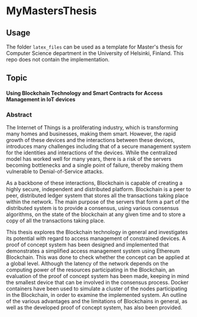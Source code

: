# MyMastersThesis

## Usage

The folder `latex_files` can be used as a template for Master's thesis for Computer Science department in the University of Helsinki, Finland. This repo does not contain the implementation.

## Topic
#### Using Blockchain Technology and Smart Contracts for Access Management in IoT devices

### Abstract
The Internet of Things is a proliferating industry, which is transforming many homes and businesses, making them smart. However, the rapid growth of these devices and the interactions between these devices, introduces many challenges including that of a secure management system for the identities and interactions of the devices. While the centralized model has worked well for many years, there is a risk of the servers becoming bottlenecks and a single point of failure, thereby making them vulnerable to Denial-of-Service attacks. 

As a backbone of these interactions, Blockchain is capable of creating a highly secure, independent and distributed platform. Blockchain is a peer to peer, distributed ledger system that stores all the transactions taking place within the network. The main purpose of the servers that form a part of the distributed system is to provide a consensus, using various consensus algorithms, on the state of the blockchain at any given time and to store a copy of all the transactions taking place.

This thesis explores the Blockchain technology in general and investigates its potential with regard to access management of constrained devices. A proof of concept system has been designed and implemented that demonstrates a simplified access management system using Ethereum Blockchain. This was done to check whether the concept can be applied at a global level. Although the latency of the network depends on the computing power of the resources participating in the Blockchain, an evaluation of the proof of concept system has been made, keeping in mind the smallest device that can be involved in the consensus process. Docker containers have been used to simulate a cluster of the nodes participating in the Blockchain, in order to examine the implemented system. An outline of the various advantages and the limitations of Blockchains in general, as well as the developed proof of concept system, has also been provided.


